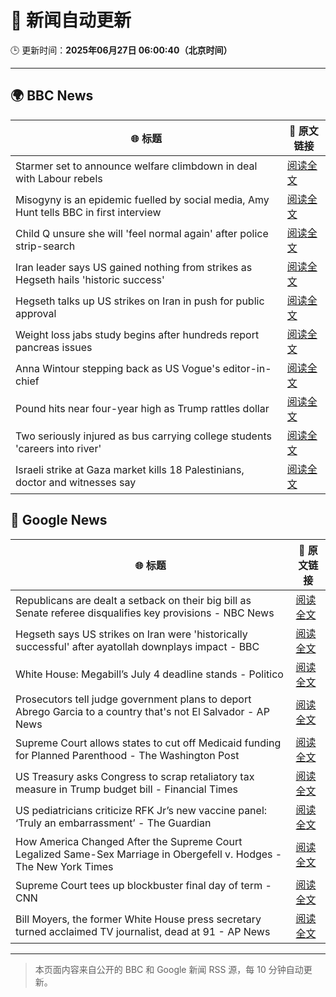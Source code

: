 # 🧠 新闻自动更新

🕒 更新时间：**2025年06月27日 06:00:40（北京时间）**

---

## 🌍 BBC News

| 🌐 标题 | 🔗 原文链接 |
|--------|-------------|
| Starmer set to announce welfare climbdown in deal with Labour rebels | [阅读全文](https://www.bbc.com/news/articles/cq6my6v81z4o) |
| Misogyny is an epidemic fuelled by social media, Amy Hunt tells BBC in first interview | [阅读全文](https://www.bbc.com/news/articles/c8d64z4rl5ro) |
| Child Q unsure she will 'feel normal again' after police strip-search | [阅读全文](https://www.bbc.com/news/articles/ce8zyjdj067o) |
| Iran leader says US gained nothing from strikes as Hegseth hails 'historic success' | [阅读全文](https://www.bbc.com/news/articles/cdjxy039ln8o) |
| Hegseth talks up US strikes on Iran in push for public approval | [阅读全文](https://www.bbc.com/news/articles/c20rd30l7l3o) |
| Weight loss jabs study begins after hundreds report pancreas issues | [阅读全文](https://www.bbc.com/news/articles/c4ged0r1n3wo) |
| Anna Wintour stepping back as US Vogue's editor-in-chief | [阅读全文](https://www.bbc.com/news/articles/cx2nerz0nn9o) |
| Pound hits near four-year high as Trump rattles dollar | [阅读全文](https://www.bbc.com/news/articles/cjrlyve8dq8o) |
| Two seriously injured as bus carrying college students 'careers into river' | [阅读全文](https://www.bbc.com/news/articles/cedgl45wqy4o) |
| Israeli strike at Gaza market kills 18 Palestinians, doctor and witnesses say | [阅读全文](https://www.bbc.com/news/articles/cly8dlzx918o) |

## 📰 Google News

| 🌐 标题 | 🔗 原文链接 |
|--------|-------------|
| Republicans are dealt a setback on their big bill as Senate referee disqualifies key provisions - NBC News | [阅读全文](https://news.google.com/rss/articles/CBMivwFBVV95cUxOR0t0dlhWa0xMMEFQYndFZTRIR1Rpd2d1Mm1OTEZUSmt3MVY4QUI3ZFdjSDlta0tZYVAtSGh5RjZ3bWZFbDJDczJNcVJhUlQ3dDdqYm9yLUNNVWdtSC1IcUtxY2lpLTRqczlmS3k0aDV6WFY4OUJuQ181X21oVlkwRVR6R2s1dVlzSUtwX3Z6aXhKRmRIYWhKR0dsaWl1TU5GTjZFRGt2Qk9MYnYzWHYwMVlkQjdlMGdON3BidWdWZ9IBVkFVX3lxTE5vMFJkaWEwZUZSTU5hYWN5S0pkTnk0dXdBT0l5RmlIQkU5aVlFbGpoMXJtXzlRWDdUaThPWmRMYk81aHQwVnhDZXBnLXBuaTZDVS1Xek5n?oc=5) |
| Hegseth says US strikes on Iran were 'historically successful' after ayatollah downplays impact - BBC | [阅读全文](https://news.google.com/rss/articles/CBMiVEFVX3lxTFBqNldkTXprbUI2dTN6UzA1NFk4bEd3WjVJQTVzdnRxOFNXV0JHanhVWFkwUkdVRWw1emFtUzQ2VFlxalZycC16TlNUUWUxcExrWlk5Tw?oc=5) |
| White House: Megabill’s July 4 deadline stands - Politico | [阅读全文](https://news.google.com/rss/articles/CBMijwFBVV95cUxPZHBDN0JhZmhFa2F5X3BhcWRVczVpZWllLWlrSE5SOHVtWldIZFJfQWFHc1VNV3RFNWtpM2Nodm96dlQ3b2NPN0wtNlBWS294eGN4aUF4OW9uc2pNVEdDaE55RkRxRTltcm1iUHFQTFo5QUV4a0hPMC00UWtPRlI0R21vdjg4eWRpU1lGb1JWaw?oc=5) |
| Prosecutors tell judge government plans to deport Abrego Garcia to a country that's not El Salvador - AP News | [阅读全文](https://news.google.com/rss/articles/CBMiuwFBVV95cUxQSTRtbzJGR2dxRXV6eHpEb0h3QTJmQlQ1VDJ0UU1DUU42eXJLZWdUVEtHX1VHOC1zWmN5UTdrTW5LU3BvQUowVUNjTHNyOURaRXlwSHlLVFBGTml5VlpBeXpGaHFjMWhZcmNuc0RaTVJSMnJfY016VFNfeGJBcFZfdHE2SmpVMkdyUHpNX2U1RzBoeC1RUHd4VDJPOWpsSzllTjluWjkyMUc1MVZ4NEJIaGtvLXMzdWQydWZR?oc=5) |
| Supreme Court allows states to cut off Medicaid funding for Planned Parenthood - The Washington Post | [阅读全文](https://news.google.com/rss/articles/CBMirAFBVV95cUxNaTVkM1JjaVhXWmlybmFtX3hnSS1BNEwtVnlpQ3ZsVzBZNU5IYmhGbnRrSUgyaTZQeElCZTJET2pRa1ZhSnRyVUo0RWxDYlJmdFg1ODRXWEE1VjFCblozWTg0clpHS3hXamdKVkstUkZLNUJHZUh4RG9CUXpPU0hwbXNaSzdKeENBZXljVVlQMmFiSnZsOGQyQVc4MG9SOHlURkpUZEdveXB6M1F5?oc=5) |
| US Treasury asks Congress to scrap retaliatory tax measure in Trump budget bill - Financial Times | [阅读全文](https://news.google.com/rss/articles/CBMicEFVX3lxTFBtVklYbThDU2VBM0VSeFRONWtyT2RkcTRTUHBjb29UNDRIbC1ERFdlU1AtOXdHSHZYWmxYdGpsYXhRcTdKWW10QmtsYVZxX3VKc1EyZWpuN1MwX2RIY0Z2dzA0WGNpSEdHTk03WDJqUUU?oc=5) |
| US pediatricians criticize RFK Jr’s new vaccine panel: ‘Truly an embarrassment’ - The Guardian | [阅读全文](https://news.google.com/rss/articles/CBMihgFBVV95cUxONTk4cEtVU3V4Y1J2UkNVWUFvY3JrenhDNDNib0U5MnhSZHZCUkhqQXdhZkFfbFpGdVIwS1pvWndYenQxWERXd0plV1AyTGpNZ3lIVm92a1JydDdmbmNPcDhZc1RaZm44Q3kzNDRuNDhYQzY4d2VRQVV2dkhhQmNzYTRLbGJfZw?oc=5) |
| How America Changed After the Supreme Court Legalized Same-Sex Marriage in Obergefell v. Hodges - The New York Times | [阅读全文](https://news.google.com/rss/articles/CBMimgFBVV95cUxPTDU4VjhWbEtyRG42UFlTUktrXzM1bHNBdUhHeXhRaU5CZjU1c3BHXzNWSVlDR3oxZk92VjJzbjFjbDNFUG96RExTUlU3dlJhS1hBeWk4QjBiYnZwWUs0akhGUV9IZEpXQjZpUjVIanZOYlBTRWc5WHJpOG5jLVM3TDdQYkxxRzZxb09jUkZfdDVTVTNlNVRwYjRR?oc=5) |
| Supreme Court tees up blockbuster final day of term - CNN | [阅读全文](https://news.google.com/rss/articles/CBMiY0FVX3lxTE9Za1VFeFl4TllRR3Yzdk8xOEpyaGQxY2xzMnpVbWhqMG9KSUVWM08xQ0FlMndSLWY1bnNDV2RnNktkMkdoX280ODB0ZU1NUHdSOW9id1BHbmRqaExiRUhwTFNqc9IBaEFVX3lxTE9VQlpXQWFCNjkwZmVjX2JVUzM2cWljM21sZ2xBVVp3VkxIbWliNnRvZE1vc21RVmw1WVBFTWRCa3U5WGhqdWVESHhUYktkUkRfQ0dRNkdGdVd0OGJTeEVBUFZJdlJyeGo5?oc=5) |
| Bill Moyers, the former White House press secretary turned acclaimed TV journalist, dead at 91 - AP News | [阅读全文](https://news.google.com/rss/articles/CBMiggFBVV95cUxOdjJoVnV3M2JpSC1mRWtnTXBKYzhnY1VyRU9xd0J1UFktR2J0aE5zREstNzlRSmt0S0NJRDhLRWFERF9IaGVrd1dEMWZRQ3c2a29jYVlTM3ZtcVozU0x6dE1rdzBpWkk2Mm5zanN5WmF2YllwRHBoQnZFemZnOFFJdUtB?oc=5) |

---
> 本页面内容来自公开的 BBC 和 Google 新闻 RSS 源，每 10 分钟自动更新。